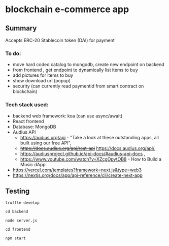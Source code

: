 # blockchain e-commerce app

## Summary 

Accepts ERC-20 Stablecoin token (DAI) for payment

### To do:

- move hard coded catalog to mongodb, create new endpoint on backend
- from frontend , get endpoint to dynamically list items to buy
- add pictures for items to buy
- show download url (popup)
- security (can currently read paymentid from smart contract on blockchain)

### Tech stack used:

* backend web framework: koa (can use async/await)
* React frontend
* Database: MongoDB
* Audius API 
    - https://audius.org/api - "Take a look at these outstanding apps, all built using our free API", 
    - ~~https://docs.audius.org/api/rest-api~~ https://docs.audius.org/api/, 
    - https://audiusproject.github.io/api-docs/#audius-api-docs , 
    - https://www.youtube.com/watch?v=XZcgOpytOB8 - How to Build a Music dApp
* https://vercel.com/templates?framework=next.js&type=web3
* https://nextjs.org/docs/app/api-reference/cli/create-next-app

## Testing

`truffle develop`

`cd backend`

`node server.js`

`cd frontend`

`npm start`

